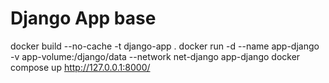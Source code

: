 # Django App base
 
  docker build --no-cache -t django-app .
  docker run -d --name app-django -v app-volume:/django/data --network net-django app-django
  docker compose up
  http://127.0.0.1:8000/
